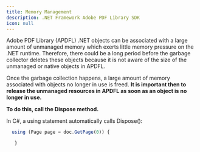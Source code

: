 ```yaml
---
title: Memory Management
description: .NET Framework Adobe PDF Library SDK
icon: null
---
```


Adobe PDF Library (APDFL) .NET objects can be associated with a large amount of unmanaged memory which exerts little memory pressure on the .NET runtime. Therefore, there could be a long period before the garbage collector deletes these objects because it is not aware of the size of the unmanaged or native objects in APDFL.  

Once the garbage collection happens, a large amount of memory associated with objects no longer in use is freed. **It is important then to release the unmanaged resources in APDFL as soon as an object is no longer in use.**   

**To do this, call the Dispose method.** 

In C#, a using statement automatically calls Dispose():  

```js
  using (Page page = doc.GetPage(0)) {  

   }
```
